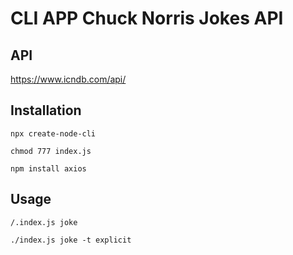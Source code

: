 # CLI APP Chuck Norris Jokes API

## API

https://www.icndb.com/api/


## Installation

`npx create-node-cli`

`chmod 777 index.js`

`npm install axios`

## Usage

`/.index.js joke`

`./index.js joke -t explicit `
